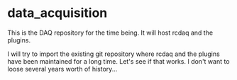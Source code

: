 # data_acquisition
This is the DAQ repository for the time being. It will host rcdaq and the plugins.

I will try to import the existing git repository where rcdaq and the plugins have been maintained for a long time.
Let's see if that works. I don't want to loose several years worth of history...

